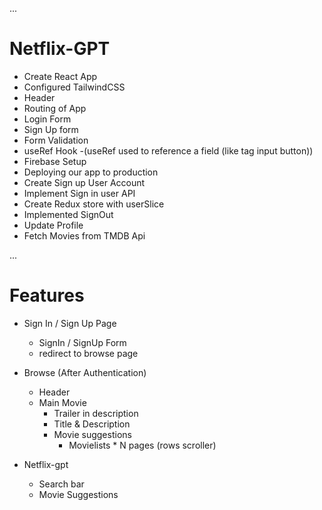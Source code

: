 ...
# Netflix-GPT
 
 - Create React App
 - Configured TailwindCSS
 - Header
 - Routing of App
 - Login Form
 - Sign Up form
 - Form Validation
 - useRef Hook
   -(useRef used to reference a field (like tag input button))
 - Firebase Setup
 - Deploying our app to production
 - Create Sign up User Account 
 - Implement Sign in user API
 - Create Redux store with userSlice
 - Implemented SignOut
 - Update Profile
 - Fetch Movies from TMDB Api
 
 ...
 # Features
 - Sign In / Sign Up Page
    - SignIn / SignUp Form
    - redirect to browse page
 - Browse (After Authentication)
    - Header
    - Main Movie
        - Trailer in description
        - Title & Description
        - Movie suggestions
            - Movielists * N pages (rows scroller)

 - Netflix-gpt
    - Search bar
    - Movie Suggestions
